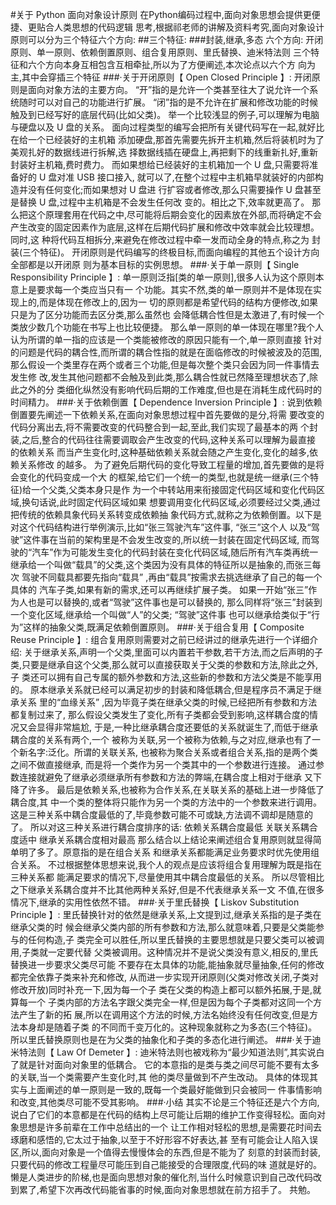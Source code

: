 #关于 Python 面向对象设计原则
   在Python编码过程中,面向对象思想会提供更便捷、更贴合人类思想的代码逻辑
   思考,根据祁老师的讲解及资料考究,面向对象设计原则可以分为三个特征六个方向:
##三个特征:
###封装,继承,多态
六个方向:
开闭原则、单一原则、依赖倒置原则、组合复用原则、里氏替换、迪米特法则
三个特征和六个方向本身互相包含互相牵扯,所以为了方便阐述,本次论点以六个方
向为主,其中会穿插三个特征
###·关于开闭原则【 Open Closed Principle 】:
   开闭原则是面向对象方法的主要方向。
“开”指的是允许一个类甚至往大了说允许一个系统随时可以对自己的功能进行扩展。
“闭”指的是不允许在扩展和修改功能的时候触及到已经写好的底层代码(比如父类)。
举一个比较浅显的例子,可以理解为电脑与硬盘以及 U 盘的关系。
面向过程类型的编写会把所有关键代码写在一起,就好比在给一个已经装好的主机箱
添加硬盘,那首先需要先拆开主机箱,然后将装机时为了美观扎好的数据线进行拆解,选
择数据线插在硬盘上,再把剩下的线重新扎好,重新封装好主机箱,费时费力。
而如果想给已经装好的主机箱加一个 U 盘,只需要将准备好的 U 盘对准 USB 接口接入,
就可以了,在整个过程中主机箱早就装好的内部构造并没有任何变化;而如果想对 U 盘进
行扩容或者修改,那么只需要操作 U 盘甚至是替换 U 盘,过程中主机箱是不会发生任何改
变的。相比之下,效率就更高了。
   那么把这个原理套用在代码之中,尽可能将后期会变化的因素放在外部,而将确定不会
产生改变的固定因素作为底层,这样在后期代码扩展和修改中效率就会比较理想。同时,这
种将代码互相拆分,来避免在修改过程中牵一发而动全身的特点,称之为 封装(三个特征)。
开闭原则是代码编写的终极目标,而面向编程的其他五个设计方向全部都是以开闭原
则为基本目标的实例思想。
###·关于单一原则【 Single Responsibility Principle 】:
单一原则泛指[类的单一原则],很多人认为这个原则本意上是要求每一个类应当只有一
个功能。其实不然,类的单一原则并不是体现在实现上的,而是体现在修改上的,因为一
切的原则都是希望代码的结构方便修改,如果只是为了区分功能而去区分类,那么虽然也
会降低耦合性但是太激进了,有时候一个类放少数几个功能在书写上也比较便捷。
那么单一原则的单一体现在哪里?我个人认为所谓的单一指的应该是一个类能被修改的原因只能有一个,单一原则直接
针对的问题是代码的耦合性,而所谓的耦合性指的就是在面临修改的时候被波及的范围,
那么假设一个类里存在两个或者三个功能,但是每次整个类只会因为同一件事情去发生修
改,发生其他问题都不会触及到此类,那么耦合性就已然降至理想状态了,除此之外的分
类细化纵然没有影响代码后期的工作难度,但也是在消耗生成代码时的时间精力。
###·关于依赖倒置【 Dependence Inversion Principle 】:
说到依赖倒置要先阐述一下依赖关系,在面向对象思想过程中首先要做的是分,将需
要改变的代码分离出去,将不需要改变的代码整合到一起,至此,我们实现了最基本的两
个封装,之后,整合的代码往往需要调取会产生改变的代码,这种关系可以理解为最直接
的依赖关系
而当产生变化时,这种基础依赖关系就会随之产生变化,变化的越多,依赖关系修改
的越多。
为了避免后期代码的变化导致工程量的增加,首先要做的是将会变化的代码变成一个大
的框架,给它们一个统一的类型,也就是统一继承(三个特征)给一个父类,父类本身只是作
为一个中转站用来衔接固定代码区域和变化代码区域,换句话说,此时固定代码区域如果
想要调用变化代码区域,必须要经过父类,通过把传统的依赖具象代码关系转变成依赖抽
象代码方式,就称之为依赖倒置。以下是对这个代码结构进行举例演示,比如“张三驾驶汽车”这件事,
“张三”这个人
以及“驾驶”这件事在当前的架构里是不会发生改变的,所以统一封装在固定代码区域,
而驾驶的“汽车”作为可能发生变化的代码封装在变化代码区域,随后所有汽车类再统一
继承给一个叫做“载具”的父类,这个类因为没有具体的特征所以是抽象的,而张三每次
驾驶不同载具都要先指向“载具”
,再由“载具”按需求去挑选继承了自己的每一个具体的
汽车子类,如果有新的需求,还可以再继续扩展子类。
如果一开始“张三”作为人也是可以替换的,或者“驾驶”这件事也是可以替换的,
那么同样将“张三”封装到一个变化区域,继承给一个叫做“人”的父类;
“驾驶”这件事
也可以继承给类似于“行为”这样的抽象父类,既满足依赖倒置原则。
###·关于组合复用【 Composite Reuse Principle 】:
组合复用原则需要对之前已经讲过的继承先进行一个详细介绍:
关于继承关系,声明一个父类,里面可以内置若干参数,若干方法,而之后声明的子
类,只要是继承自这个父类,那么就可以直接获取关于父类的参数和方法,除此之外,子
类还可以拥有自己专属的额外参数和方法,这些新的参数和方法父类是不能享用的。
原本继承关系就已经可以满足初步的封装和降低耦合,但是程序员不满足于继承关系
里的“血缘关系”
,因为毕竟子类在继承父类的时候,已经把所有参数和方法都复制过来了,
那么假设父类发生了变化,所有子类都会受到影响,这样耦合度的情况又会显得非常尴尬,
于是,一种比继承耦合度还要低的关系就诞生了,而低于继承耦合度的关系有两个,一个
被称为关联,另一个被称为依赖,与之对应,继承也有了一个新名字:泛化。所谓的关联关系,
也被称为聚合关系或者组合关系,指的是两个类之间不做直接继承,
而是将一个类作为另一个类其中的一个参数进行连接。
通过参数连接就避免了继承必须继承所有参数和方法的弊端,在耦合度上相对于继承
又下降了许多。
最后是依赖关系,也被称为合作关系,在关联关系的基础上进一步降低了耦合度,其
中一个类的整体将只能作为另一个类的方法中的一个参数来进行调用。
这是三种关系中耦合度最低的了,毕竟参数可能不可或缺,方法调不调却是随意的了。
所以对这三种关系进行耦合度排序的话:
依赖关系耦合度最低
关联关系耦合度适中 继承关系耦合度相对最高
那么结合以上结论来阐述组合复用原则就显得简单明了多了。原意指的是在组合关系
和继承关系都能满足业务要求时优先使用组合关系。
不过根据整体思想来说,我个人的观点是应该将组合复用理解为既是指在三种关系都
能满足要求的情况下,尽量使用其中耦合度最低的关系。
所以尽管相比之下继承关系耦合度并不比其他两种关系好,但是不代表继承关系一文
不值,在很多情况下,继承的实用性依然不错。
###·关于里氏替换【 Liskov Substitution Principle 】:
里氏替换针对的依然是继承关系,上文提到过,继承关系指的是子类在继承父类的时
候会继承父类内部的所有参数和方法,那么就意味着,只要是父类能参与的任何构造,子
类完全可以胜任,所以里氏替换的主要思想就是只要父类可以被调用,子类就一定要代替
父类被调用。这种情况并不是说父类没有意义,相反的,里氏替换进一步要求父类尽可能
不要存在太具体的功能,能抽象就尽量抽象,任何的修改都完全依靠子类来补充和修改,
从而进一步实现开闭原则(父类对修改关闭,子类对修改开放)同时补充一下,因为每一个子
类在父类的构造上都可以额外拓展,于是,就算每一个
子类内部的方法名字跟父类完全一样,但是因为每个子类都对这同一个方法产生了新的拓
展,所以在调用这个方法的时候,方法名始终没有任何改变,但是方法本身却是随着子类
的不同而千变万化的。这种现象就称之为多态(三个特征)。
所以里氏替换原则也是在为父类的抽象化和子类的多态化进行阐述。
###·关于迪米特法则【 Law Of Demeter 】:
    迪米特法则也被戏称为“最少知道法则”,其实说白了就是针对面向对象里的低耦合。
它的本意指的是类与类之间尽可能不要有太多的关联,当一个类需要产生变化时,其
他的类尽量做到不产生改动。
具体的体现其实与上面阐述的单一原则是一致的,既每一个类最好能做到只会被同一
件事情影响和改变,其他类尽可能不受其影响。
###·小结
其实不论是三个特征还是六个方向,说白了它们的本意都是在代码的结构上尽可能让后期的维护工作变得轻松。面向对象思想是许多前辈在工作中总结出的一个
让工作相对轻松的思想,是需要花时间去琢磨和感悟的,它太过于抽象,以至于不好形容不好表达,甚
至有可能会让人陷入误区,所以,面向对象是一个值得去慢慢体会的东西,但是不能为了
刻意的封装而封装,只要代码的修改工程量尽可能压到自己能接受的合理限度,代码的味
道就是好的。
懒是人类进步的阶梯,也是面向思想对象的催化剂,当什么时候意识到自己改代码改
到累了,希望下次再改代码能省事的时候,面向对象思想就在前方招手了。
共勉。
